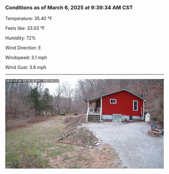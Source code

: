 ### Conditions as of March 6, 2025 at 9:39:34 AM CST 

Temperature: 35.40 &deg;F

Feels like: 33.03 &deg;F

Humidity: 72%

Wind Direction: E

Windspeed: 3.1 mph

Wind Gust: 3.8 mph

---

<img src="./images/latest.jpeg"/>

